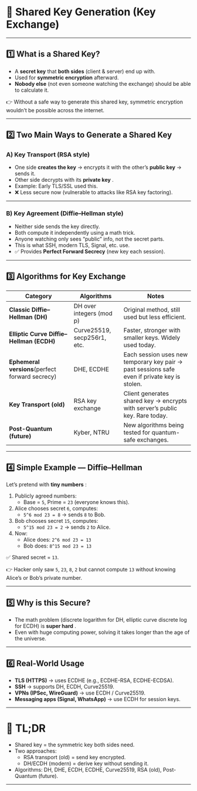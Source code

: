# 🔑 Shared Key Generation (Key Exchange)

---

## 1️⃣ What is a Shared Key?

* A **secret key** that **both sides** (client & server) end up with.
* Used for **symmetric encryption** afterward.
* **Nobody else** (not even someone watching the exchange) should be able to calculate it.

👉 Without a safe way to generate this shared key, symmetric encryption wouldn’t be possible across the internet.

---

## 2️⃣ Two Main Ways to Generate a Shared Key

### A) **Key Transport (RSA style)**

* One side **creates the key** → encrypts it with the other’s **public key** → sends it.
* Other side decrypts with its  **private key** .
* Example: Early TLS/SSL used this.
* ❌ Less secure now (vulnerable to attacks like RSA key factoring).

---

### B) **Key Agreement (Diffie–Hellman style)**

* Neither side sends the key directly.
* Both compute it independently using a math trick.
* Anyone watching only sees “public” info, not the secret parts.
* This is what SSH, modern TLS, Signal, etc. use.
* ✅ Provides **Perfect Forward Secrecy** (new key each session).

---

## 3️⃣ Algorithms for Key Exchange

| Category                                              | Algorithms                  | Notes                                                                                         |
| ----------------------------------------------------- | --------------------------- | --------------------------------------------------------------------------------------------- |
| **Classic Diffie–Hellman (DH)**                | DH over integers (mod p)    | Original method, still used but less efficient.                                               |
| **Elliptic Curve Diffie–Hellman (ECDH)**       | Curve25519, secp256r1, etc. | Faster, stronger with smaller keys. Widely used today.                                        |
| **Ephemeral versions**(perfect forward secrecy) | DHE, ECDHE                  | Each session uses new temporary key pair → past sessions safe even if private key is stolen. |
| **Key Transport (old)**                         | RSA key exchange            | Client generates shared key → encrypts with server’s public key. Rare today.                |
| **Post-Quantum (future)**                       | Kyber, NTRU                 | New algorithms being tested for quantum-safe exchanges.                                       |

---

## 4️⃣ Simple Example — Diffie–Hellman

Let’s pretend with  **tiny numbers** :

1. Publicly agreed numbers:
   * Base = `5`, Prime = `23` (everyone knows this).
2. Alice chooses secret `6`, computes:
   * `5^6 mod 23 = 8` → sends `8` to Bob.
3. Bob chooses secret `15`, computes:
   * `5^15 mod 23 = 2` → sends `2` to Alice.
4. Now:
   * Alice does: `2^6 mod 23 = 13`
   * Bob does: `8^15 mod 23 = 13`

✅ Shared secret = `13`.

👉 Hacker only saw `5`, `23`, `8`, `2` but cannot compute `13` without knowing Alice’s or Bob’s private number.

---

## 5️⃣ Why is this Secure?

* The math problem (discrete logarithm for DH, elliptic curve discrete log for ECDH) is  **super hard** .
* Even with huge computing power, solving it takes longer than the age of the universe.

---

## 6️⃣ Real-World Usage

* **TLS (HTTPS)** → uses ECDHE (e.g., ECDHE-RSA, ECDHE-ECDSA).
* **SSH** → supports DH, ECDH, Curve25519.
* **VPNs (IPSec, WireGuard)** → use ECDH / Curve25519.
* **Messaging apps (Signal, WhatsApp)** → use ECDH for session keys.

---

# 🎯 TL;DR

* Shared key = the symmetric key both sides need.
* Two approaches:
  * RSA transport (old) = send key encrypted.
  * DH/ECDH (modern) = derive key without sending it.
* Algorithms: DH, DHE, ECDH, ECDHE, Curve25519, RSA (old), Post-Quantum (future).

---
